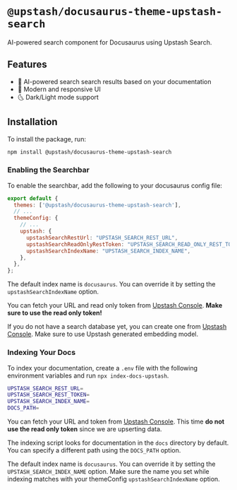 # `@upstash/docusaurus-theme-upstash-search`

AI-powered search component for Docusaurus using Upstash Search.

## Features

- 🤖 AI-powered search search results based on your documentation
- 🎨 Modern and responsive UI
- 🌜 Dark/Light mode support

## Installation

To install the package, run:

```bash
npm install @upstash/docusaurus-theme-upstash-search
```

### Enabling the Searchbar

To enable the searchbar, add the following to your docusaurus config file:

```js
export default {
  themes: ['@upstash/docusaurus-theme-upstash-search'],
  // ...
  themeConfig: {
    // ...
    upstash: {
      upstashSearchRestUrl: "UPSTASH_SEARCH_REST_URL",
      upstashSearchReadOnlyRestToken: "UPSTASH_SEARCH_READ_ONLY_REST_TOKEN",
      upstashSearchIndexName: "UPSTASH_SEARCH_INDEX_NAME",
    },
  },
};
```

The default index name is `docusaurus`. You can override it by setting the `upstashSearchIndexName` option.

You can fetch your URL and read only token from [Upstash Console](https://upstash.com/console). **Make sure to use the read only token!**

If you do not have a search database yet, you can create one from [Upstash Console](https://upstash.com/console). Make sure to use Upstash generated embedding model.

### Indexing Your Docs

To index your documentation, create a `.env` file with the following environment variables and run `npx index-docs-upstash`.

```bash
UPSTASH_SEARCH_REST_URL=
UPSTASH_SEARCH_REST_TOKEN=
UPSTASH_SEARCH_INDEX_NAME=
DOCS_PATH=
```

You can fetch your URL and token from [Upstash Console](https://upstash.com/console). This time **do not use the read only token** since we are upserting data.

The indexing script looks for documentation in the `docs` directory by default. You can specify a different path using the `DOCS_PATH` option.

The default index name is `docusaurus`. You can override it by setting the `UPSTASH_SEARCH_INDEX_NAME` option. Make sure the name you set while indexing matches with your themeConfig `upstashSearchIndexName` option.

